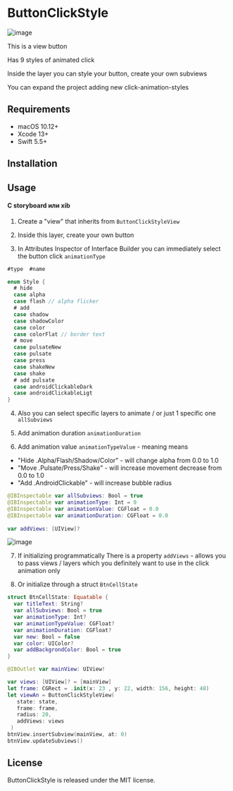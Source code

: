 # ButtonClickStyle

![image](https://github.com/mrustaa/GifPresentations/blob/master/ButtonClickStyle/all_ipad_random.gif)

This is a view button

Has 9 styles of animated click

Inside the layer you can style your button, create your own subviews

You can expand the project adding new click-animation-styles

## Requirements

- macOS 10.12+
- Xcode 13+
- Swift 5.5+

## Installation

## Usage

#### С storyboard или xib

1) Create a "view" that inherits from `ButtonClickStyleView`

2) Inside this layer, create your own button

3) In Attributes Inspector of Interface Builder
   you can immediately select the button click `animationType`
```swift
#type  #name

enum Style {
  # hide
  case alpha                 
  case flash // alpha flicker
  # add
  case shadow                 
  case shadowColor            
  case color                  
  case colorFlat // border text
  # move 
  case pulsateNew             
  case pulsate                
  case press                  
  case shakeNew               
  case shake                  
  # add pulsate 
  case androidClickableDark   
  case androidClickableLigt
}
```

4) Also you can select specific layers to animate / or just 1 specific one `allSubviews`


5) Add animation duration `animationDuration`

6) Add animation value `animationTypeValue` - meaning means
- "Hide .Alpha/Flash/Shadow/Color"  - will change alpha from 0.0 to 1.0
- "Move .Pulsate/Press/Shake"       - will increase movement decrease from 0.0 to 1.0
- "Add  .AndroidClickable"          - will increase bubble radius


```swift
@IBInspectable var allSubviews: Bool = true
@IBInspectable var animationType: Int = 0
@IBInspectable var animationValue: CGFloat = 0.0
@IBInspectable var animationDuration: CGFloat = 0.0
  
var addViews: [UIView]?
```

![image](https://github.com/mrustaa/GifPresentations/blob/master/ButtonClickStyle/ui3.gif)

7) If initializing programmatically
There is a property `addViews` - allows you to pass views / layers
which you definitely want to use in the click animation only

8) Or initialize through a struct `BtnCellState`

```swift
struct BtnCellState: Equatable {
  var titleText: String?
  var allSubviews: Bool = true
  var animationType: Int?
  var animationTypeValue: CGFloat?
  var animationDuration: CGFloat?
  var new: Bool = false
  var color: UIColor?
  var addBackgrondColor: Bool = true
}
```

```swift
@IBOutlet var mainView: UIView!

var views: [UIView]? = [mainView]
let frame: CGRect = .init(x: 23 , y: 22, width: 156, height: 48)
let viewAn = ButtonClickStyleView(
   state: state,
   frame: frame,
   radius: 20,
   addViews: views
 )
btnView.insertSubview(mainView, at: 0)
btnView.updateSubviews()

```

## License

ButtonClickStyle is released under the MIT license.

